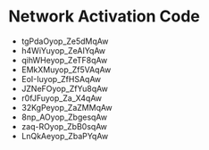 # Network Activation Code
* tgPdaOyop_Ze5dMqAw
* h4WiYuyop_ZeAIYqAw
* qihWHeyop_ZeTF8qAw
* EMkXMuyop_Zf5VAqAw
* EoI-Iuyop_ZfHSAqAw
* JZNeFOyop_ZfYu8qAw
* r0fJFuyop_Za_X4qAw
* 32KgPeyop_ZaZMMqAw
* 8np_AOyop_ZbgesqAw
* zaq-ROyop_ZbB0sqAw
* LnQkAeyop_ZbaPYqAw